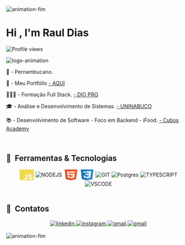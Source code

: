 <img src="https://i.ibb.co/MBLf5r4/animation-fim.gif" alt="animation-fim" border="0">
<h1 align="left">Hi , I'm Raul Dias </h1> 
<p align="left"> <img src="https://komarev.com/ghpvc/?username=raulrdias&color=green" alt="Profile views" /> </p>
<img src="https://i.ibb.co/GCd0TjT/logo-animation.gif" alt="logo-animation" border="0">


<p>🏡 - Pernambucano.</p>
<p>🎯 - Meu Portfólio <a target="_blank" href="https://raulrdias.github.io/portfolio/">- AQUI </a></p>
<p>👨🏼‍💻 - Formação Full Stack. <a target="_blank" href="https://www.uninabuco.digital/">- DIO PRO</a></p>
<p>🎓 - Análise e Desenvolvimento de Sistemas. <a target="_blank" href="https://www.uninabuco.digital/">- UNINABUCO</a></p>
<p>📚 - Desenvolvimento de Software - Foco em Backend - iFood. <a target="_blank" href="https://cubos.academy/">- Cubos Academy</a></p>

<br>


## 🔎 &nbsp;Ferramentas & Tecnologias

<div  align="center"> 

  <img align="center" alt="Javascript" height="30" width="40" src="https://raw.githubusercontent.com/devicons/devicon/master/icons/javascript/javascript-plain.svg">
  <img align="center" alt="NODEJS" height="30" width="40" src="https://icongr.am/devicon/nodejs-original.svg?size=102&color=currentColor">
  <img align="center" alt="HTML" height="30" width="40" src="https://raw.githubusercontent.com/devicons/devicon/master/icons/html5/html5-original.svg">
  <img align="center" alt="CSS" height="30" width="40" src="https://raw.githubusercontent.com/devicons/devicon/master/icons/css3/css3-original.svg">
  <img align="center" alt="GIT" height="30" width="40" src="https://icongr.am/devicon/git-original.svg?size=102&color=currentColor">
  <img align="center" alt="Postgres" height="30" width="40" src="https://icongr.am/devicon/postgresql-original.svg?size=148&color=currentColor">
  <img align="center" alt="TYPESCRIPT" height="30" width="40" src="https://icongr.am/devicon/typescript-original.svg?size=102&color=currentColor">
  <img align="center" alt="VSCODE" height="30" width="40" src="https://cdn.jsdelivr.net/gh/devicons/devicon/icons/vscode/vscode-original.svg">

</div>

<br>

## 📶 &nbsp;Contatos

<div  align="center"> 
<a href="https://www.linkedin.com/in/raulrdias/" target="_blank">
  <img align="center" src="https://img.shields.io/badge/LinkedIn-0A66C2.svg?style=for-the-badge&logo=LinkedIn&logoColor=white" alt="linkedin"/>  
</a>
<a href="https://www.instagram.com/raulrdias/" target="_blank">
  <img align="center" src="https://img.shields.io/badge/Instagram-E4405F.svg?style=for-the-badge&logo=Instagram&logoColor=white" alt="instagram"/>
</a>
<a href="mailto:raulrdiasdsantos@gmail.com" target="_blank">
 <img align="center" src="https://img.shields.io/badge/Gmail-EA4335.svg?style=for-the-badge&logo=Gmail&logoColor=white" alt="gmail"/>
</a>
<a href="mailto:raulrdiasdsantos@gmail.com" target="_blank">
 <img align="center" src="https://img.shields.io/badge/raulrdias-5865F2.svg?style=for-the-badge&logo=Discord&logoColor=white" alt="gmail"/>
</a>
</div>


<br>

<img src="https://i.ibb.co/MBLf5r4/animation-fim.gif" alt="animation-fim" border="0">
